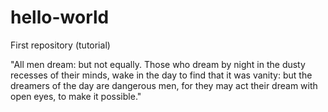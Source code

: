 # hello-world
First repository (tutorial)

"All men dream: but not equally. Those who dream by night in the dusty recesses of their minds, wake in the day to find that it was vanity: but the dreamers of the day are dangerous men, for they may act their dream with open eyes, to make it possible."
